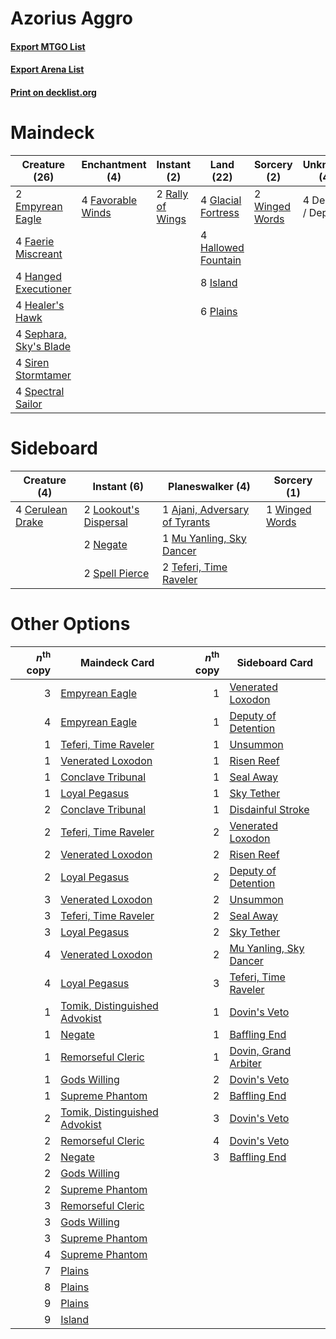 # Azorius Aggro

#### [Export MTGO List](../collection/Azorius%20Aggro/Azorius%20Aggro.txt)
#### [Export Arena List](../collection/Azorius%20Aggro/Azorius%20Aggro_arena.txt)
#### [Print on decklist.org](http://decklist.org/?deckmain=4%09Depose%20/%20Deploy%0A2%09Empyrean%20Eagle%0A4%09Faerie%20Miscreant%0A4%09Favorable%20Winds%0A4%09Glacial%20Fortress%0A4%09Hallowed%20Fountain%0A4%09Hanged%20Executioner%0A4%09Healer's%20Hawk%0A8%09Island%0A6%09Plains%0A2%09Rally%20of%20Wings%0A4%09Sephara,%20Sky's%20Blade%0A4%09Siren%20Stormtamer%0A4%09Spectral%20Sailor%0A2%09Winged%20Words&deckside=1%09Ajani,%20Adversary%20of%20Tyrants%0A4%09Cerulean%20Drake%0A2%09Lookout's%20Dispersal%0A1%09Mu%20Yanling,%20Sky%20Dancer%0A2%09Negate%0A2%09Spell%20Pierce%0A2%09Teferi,%20Time%20Raveler%0A1%09Winged%20Words)
# Maindeck

|                                          Creature (26)                                          |                                      Enchantment (4)                                       |                                        Instant (2)                                        |                                          Land (22)                                          |                                       Sorcery (2)                                       |   Unknown (4)   |
|-------------------------------------------------------------------------------------------------|--------------------------------------------------------------------------------------------|-------------------------------------------------------------------------------------------|---------------------------------------------------------------------------------------------|-----------------------------------------------------------------------------------------|-----------------|
|2 [Empyrean Eagle](http://gatherer.wizards.com/Pages/Card/Details.aspx?multiverseid=466962)      |4 [Favorable Winds](http://gatherer.wizards.com/Pages/Card/Details.aspx?multiverseid=240131)|2 [Rally of Wings](http://gatherer.wizards.com/Pages/Card/Details.aspx?multiverseid=460954)|4 [Glacial Fortress](http://gatherer.wizards.com/Pages/Card/Details.aspx?multiverseid=190562)|2 [Winged Words](http://gatherer.wizards.com/Pages/Card/Details.aspx?multiverseid=466834)|4 Depose / Deploy|
|4 [Faerie Miscreant](http://gatherer.wizards.com/Pages/Card/Details.aspx?multiverseid=398459)    |                                                                                            |                                                                                           |4 [Hallowed Fountain](http://gatherer.wizards.com/Pages/Card/Details.aspx?multiverseid=97071)|                                                                                         |                 |
|4 [Hanged Executioner](http://gatherer.wizards.com/Pages/Card/Details.aspx?multiverseid=466776)  |                                                                                            |                                                                                           |8 [Island](http://gatherer.wizards.com/Pages/Card/Details.aspx?multiverseid=439857)          |                                                                                         |                 |
|4 [Healer's Hawk](http://gatherer.wizards.com/Pages/Card/Details.aspx?multiverseid=452764)       |                                                                                            |                                                                                           |6 [Plains](http://gatherer.wizards.com/Pages/Card/Details.aspx?multiverseid=439856)          |                                                                                         |                 |
|4 [Sephara, Sky's Blade](http://gatherer.wizards.com/Pages/Card/Details.aspx?multiverseid=466790)|                                                                                            |                                                                                           |                                                                                             |                                                                                         |                 |
|4 [Siren Stormtamer](http://gatherer.wizards.com/Pages/Card/Details.aspx?multiverseid=435232)    |                                                                                            |                                                                                           |                                                                                             |                                                                                         |                 |
|4 [Spectral Sailor](http://gatherer.wizards.com/Pages/Card/Details.aspx?multiverseid=466830)     |                                                                                            |                                                                                           |                                                                                             |                                                                                         |                 |


# Sideboard

|                                       Creature (4)                                        |                                          Instant (6)                                           |                                            Planeswalker (4)                                            |                                       Sorcery (1)                                       |
|-------------------------------------------------------------------------------------------|------------------------------------------------------------------------------------------------|--------------------------------------------------------------------------------------------------------|-----------------------------------------------------------------------------------------|
|4 [Cerulean Drake](http://gatherer.wizards.com/Pages/Card/Details.aspx?multiverseid=466807)|2 [Lookout's Dispersal](http://gatherer.wizards.com/Pages/Card/Details.aspx?multiverseid=435214)|1 [Ajani, Adversary of Tyrants](http://gatherer.wizards.com/Pages/Card/Details.aspx?multiverseid=447139)|1 [Winged Words](http://gatherer.wizards.com/Pages/Card/Details.aspx?multiverseid=466834)|
|                                                                                           |2 [Negate](http://gatherer.wizards.com/Pages/Card/Details.aspx?multiverseid=423707)             |1 [Mu Yanling, Sky Dancer](http://gatherer.wizards.com/Pages/Card/Details.aspx?multiverseid=466822)     |                                                                                         |
|                                                                                           |2 [Spell Pierce](http://gatherer.wizards.com/Pages/Card/Details.aspx?multiverseid=425876)       |2 [Teferi, Time Raveler](http://gatherer.wizards.com/Pages/Card/Details.aspx?multiverseid=461148)       |                                                                                         |


# Other Options

|*n*<sup>th</sup> copy|                                             Maindeck Card                                              |*n*<sup>th</sup> copy|                                         Sideboard Card                                          |
|--------------------:|--------------------------------------------------------------------------------------------------------|--------------------:|-------------------------------------------------------------------------------------------------|
|                    3|[Empyrean Eagle](http://gatherer.wizards.com/Pages/Card/Details.aspx?multiverseid=466962)               |                    1|[Venerated Loxodon](http://gatherer.wizards.com/Pages/Card/Details.aspx?multiverseid=452780)     |
|                    4|[Empyrean Eagle](http://gatherer.wizards.com/Pages/Card/Details.aspx?multiverseid=466962)               |                    1|[Deputy of Detention](http://gatherer.wizards.com/Pages/Card/Details.aspx?multiverseid=457309)   |
|                    1|[Teferi, Time Raveler](http://gatherer.wizards.com/Pages/Card/Details.aspx?multiverseid=461148)         |                    1|[Unsummon](http://gatherer.wizards.com/Pages/Card/Details.aspx?multiverseid=136218)              |
|                    1|[Venerated Loxodon](http://gatherer.wizards.com/Pages/Card/Details.aspx?multiverseid=452780)            |                    1|[Risen Reef](http://gatherer.wizards.com/Pages/Card/Details.aspx?multiverseid=466971)            |
|                    1|[Conclave Tribunal](http://gatherer.wizards.com/Pages/Card/Details.aspx?multiverseid=452756)            |                    1|[Seal Away](http://gatherer.wizards.com/Pages/Card/Details.aspx?multiverseid=442919)             |
|                    1|[Loyal Pegasus](http://gatherer.wizards.com/Pages/Card/Details.aspx?multiverseid=446065)                |                    1|[Sky Tether](http://gatherer.wizards.com/Pages/Card/Details.aspx?multiverseid=457165)            |
|                    2|[Conclave Tribunal](http://gatherer.wizards.com/Pages/Card/Details.aspx?multiverseid=452756)            |                    1|[Disdainful Stroke](http://gatherer.wizards.com/Pages/Card/Details.aspx?multiverseid=420705)     |
|                    2|[Teferi, Time Raveler](http://gatherer.wizards.com/Pages/Card/Details.aspx?multiverseid=461148)         |                    2|[Venerated Loxodon](http://gatherer.wizards.com/Pages/Card/Details.aspx?multiverseid=452780)     |
|                    2|[Venerated Loxodon](http://gatherer.wizards.com/Pages/Card/Details.aspx?multiverseid=452780)            |                    2|[Risen Reef](http://gatherer.wizards.com/Pages/Card/Details.aspx?multiverseid=466971)            |
|                    2|[Loyal Pegasus](http://gatherer.wizards.com/Pages/Card/Details.aspx?multiverseid=446065)                |                    2|[Deputy of Detention](http://gatherer.wizards.com/Pages/Card/Details.aspx?multiverseid=457309)   |
|                    3|[Venerated Loxodon](http://gatherer.wizards.com/Pages/Card/Details.aspx?multiverseid=452780)            |                    2|[Unsummon](http://gatherer.wizards.com/Pages/Card/Details.aspx?multiverseid=136218)              |
|                    3|[Teferi, Time Raveler](http://gatherer.wizards.com/Pages/Card/Details.aspx?multiverseid=461148)         |                    2|[Seal Away](http://gatherer.wizards.com/Pages/Card/Details.aspx?multiverseid=442919)             |
|                    3|[Loyal Pegasus](http://gatherer.wizards.com/Pages/Card/Details.aspx?multiverseid=446065)                |                    2|[Sky Tether](http://gatherer.wizards.com/Pages/Card/Details.aspx?multiverseid=457165)            |
|                    4|[Venerated Loxodon](http://gatherer.wizards.com/Pages/Card/Details.aspx?multiverseid=452780)            |                    2|[Mu Yanling, Sky Dancer](http://gatherer.wizards.com/Pages/Card/Details.aspx?multiverseid=466822)|
|                    4|[Loyal Pegasus](http://gatherer.wizards.com/Pages/Card/Details.aspx?multiverseid=446065)                |                    3|[Teferi, Time Raveler](http://gatherer.wizards.com/Pages/Card/Details.aspx?multiverseid=461148)  |
|                    1|[Tomik, Distinguished Advokist](http://gatherer.wizards.com/Pages/Card/Details.aspx?multiverseid=460961)|                    1|[Dovin's Veto](http://gatherer.wizards.com/Pages/Card/Details.aspx?multiverseid=461120)          |
|                    1|[Negate](http://gatherer.wizards.com/Pages/Card/Details.aspx?multiverseid=423707)                       |                    1|[Baffling End](http://gatherer.wizards.com/Pages/Card/Details.aspx?multiverseid=439658)          |
|                    1|[Remorseful Cleric](http://gatherer.wizards.com/Pages/Card/Details.aspx?multiverseid=447169)            |                    1|[Dovin, Grand Arbiter](http://gatherer.wizards.com/Pages/Card/Details.aspx?multiverseid=457311)  |
|                    1|[Gods Willing](http://gatherer.wizards.com/Pages/Card/Details.aspx?multiverseid=442005)                 |                    2|[Dovin's Veto](http://gatherer.wizards.com/Pages/Card/Details.aspx?multiverseid=461120)          |
|                    1|[Supreme Phantom](http://gatherer.wizards.com/Pages/Card/Details.aspx?multiverseid=447212)              |                    2|[Baffling End](http://gatherer.wizards.com/Pages/Card/Details.aspx?multiverseid=439658)          |
|                    2|[Tomik, Distinguished Advokist](http://gatherer.wizards.com/Pages/Card/Details.aspx?multiverseid=460961)|                    3|[Dovin's Veto](http://gatherer.wizards.com/Pages/Card/Details.aspx?multiverseid=461120)          |
|                    2|[Remorseful Cleric](http://gatherer.wizards.com/Pages/Card/Details.aspx?multiverseid=447169)            |                    4|[Dovin's Veto](http://gatherer.wizards.com/Pages/Card/Details.aspx?multiverseid=461120)          |
|                    2|[Negate](http://gatherer.wizards.com/Pages/Card/Details.aspx?multiverseid=423707)                       |                    3|[Baffling End](http://gatherer.wizards.com/Pages/Card/Details.aspx?multiverseid=439658)          |
|                    2|[Gods Willing](http://gatherer.wizards.com/Pages/Card/Details.aspx?multiverseid=442005)                 |                     |                                                                                                 |
|                    2|[Supreme Phantom](http://gatherer.wizards.com/Pages/Card/Details.aspx?multiverseid=447212)              |                     |                                                                                                 |
|                    3|[Remorseful Cleric](http://gatherer.wizards.com/Pages/Card/Details.aspx?multiverseid=447169)            |                     |                                                                                                 |
|                    3|[Gods Willing](http://gatherer.wizards.com/Pages/Card/Details.aspx?multiverseid=442005)                 |                     |                                                                                                 |
|                    3|[Supreme Phantom](http://gatherer.wizards.com/Pages/Card/Details.aspx?multiverseid=447212)              |                     |                                                                                                 |
|                    4|[Supreme Phantom](http://gatherer.wizards.com/Pages/Card/Details.aspx?multiverseid=447212)              |                     |                                                                                                 |
|                    7|[Plains](http://gatherer.wizards.com/Pages/Card/Details.aspx?multiverseid=439856)                       |                     |                                                                                                 |
|                    8|[Plains](http://gatherer.wizards.com/Pages/Card/Details.aspx?multiverseid=439856)                       |                     |                                                                                                 |
|                    9|[Plains](http://gatherer.wizards.com/Pages/Card/Details.aspx?multiverseid=439856)                       |                     |                                                                                                 |
|                    9|[Island](http://gatherer.wizards.com/Pages/Card/Details.aspx?multiverseid=439857)                       |                     |                                                                                                 |

